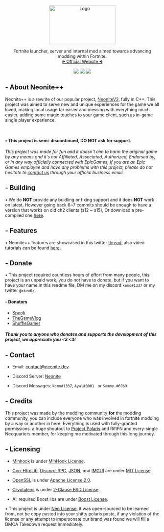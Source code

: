 <!-- PROJECT LOGO -->
<br />
<p align="center">
  <a href="https://github.com/NeoniteDev/NeonitePP">
    <img src="https://neonite.dev/images/neonite.png" alt="Logo" width="216" height="127">
  </a>

  <p align="center">
    Fortnite launcher, server and internal mod aimed towards advancing modding within Fortnite.
	<br />
	<a href="https://neonite.dev/">ᗒ Official Website ᗕ</a>
  </p>

  <p align="center">
  <img src="https://img.shields.io/github/languages/top/NeoniteDev/NeonitePP"></img>
  <img src="https://img.shields.io/github/stars/NeoniteDev/NeonitePP"></img>
  <img src="https://img.shields.io/badge/supported%20fortnite%20clients-ch2%5E-purple"></img>
  </p>
</p>

<!-- ABOUT NEONITE++ -->
## - About Neonite++

Neonite++ is a rewrite of our popular project, [NeoniteV2](https://github.com/NeoniteDev/neonitev2), fully in C++. This project was aimed to serve new and unique experiences for the game we all loved, making local usage far easier and messing with everything much easier, adding some magic touches to your game client, such as in-game single player experience. 

<br>

#### • This project is semi-discontinued, DO NOT ask for support.

_This project was made for fun and it doesn't aim to harm the original game by any means and it's not Affiliated, Associated, Authorized, Endorsed by, or in any way officially connected with EpicGames, If you are an Epic Games employee and have any problems with this project, please do not hesitate to [contact us](#contact) through your official business email._

<!-- BUILDING -->
## - Building
• We do **NOT** provide any buidling or fixing support and it does **NOT** work on latest, However going back 6~7 commits should be enough to have a version that works on old ch2 clients (s12 ~ s15), Or download a pre-compiled one [here](https://neonite.dev/cdn/NPP.zip). 


<!-- FEATURES -->
## - Features
• Neonite++ features are showcased in this twitter [thread](https://twitter.com/Neonitedev/status/1368926282189316096), also video tutorials can be found [here](https://neonite.dev/tutorials.html).

<!-- DONATING -->
## - Donate

• This project required countless hours of effort from many people, this project is an unpaid work, you do not have to donate, but if you want to have your name in this readme file, DM me on my discord `kemo#1337` or my twitter `@xkem0x`.

#### - Donators

- [Spook](https://www.youtube.com/channel/UCZ-uXTZGSN8lmp-nrXwz7-A)
- [TheGameVlog](https://www.youtube.com/channel/UCdOA0e5GsrOEDszKBnMmuUg)
- [ShuffleGamer](https://www.youtube.com/channel/UCI2hA8WukW-Q90aabtm3Hbw) 

##### Thank you to anyone who donates and supports the development of this project, we appreciate you <3 <3!

<!-- CONTACT -->
##  - Contact

- Email: <a href="mailto:contact@neonite.dev">contact@neonite.dev</a>

- Discord Server: [Neonite](https://dsc.gg/neonite)

- Discord Messages: `kemo#1337`, `Ayal#0001 ` or `Sammy.#6969`


<!-- CREDITS -->
## - Credits

This project was made by the modding community **for** the modding community, you can include everyone who was involved in fortnite modding by a way or another in here, Everything is used with fully-granted permissions. a huge shoutout to [Project Polaris](https://github.com/PolarisV2/Polaris) and RiftFN and every-single Neoquarters member, for keeping me motivated through this long journey.


<!-- Licensing -->
## - Licensing
- [Minhook](https://github.com/TsudaKageyu/minhook) is under [MinHook License](https://github.com/TsudaKageyu/minhook/blob/master/LICENSE.txt).

- [Cpp-HttpLib](https://github.com/yhirose/cpp-httplib), [Discord-RPC](https://github.com/discord/discord-rpc/), [JSON](https://github.com/nlohmann/json), and [IMGUI](https://github.com/ocornut/imgui) are under [MIT License](https://opensource.org/licenses/MIT).

- [OpenSSL](https://github.com/openssl/openssl/) is under [Apache License 2.0](https://www.apache.org/licenses/).

- [Cryptolens](https://github.com/Cryptolens/cryptolens-cpp) is under [2-Clause BSD License](https://opensource.org/licenses/BSD-2-Clause).

- All required Boost libs are under [Boost License](https://www.boost.org/users/license.html).

• This project is under [Neo License](https://neonite.dev/LICENSE.html), it was open-sourced to be learned from, not be copy pasted into your shitty polaris paste, if any violation of the license or any attempt to impersonate our brand was found we will fill a DMCA Takedown request immediately.

